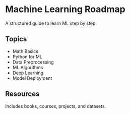 # Machine Learning Roadmap

A structured guide to learn ML step by step.

##  Topics
- Math Basics
- Python for ML
- Data Preprocessing
- ML Algorithms
- Deep Learning
- Model Deployment

## Resources
Includes books, courses, projects, and datasets.
